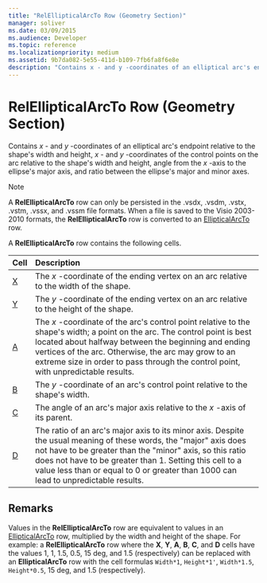 ```yaml
---
title: "RelEllipticalArcTo Row (Geometry Section)" 
manager: soliver
ms.date: 03/09/2015
ms.audience: Developer
ms.topic: reference 
ms.localizationpriority: medium
ms.assetid: 9b7da082-5e55-411d-b109-7fb6fa8f6e8e
description: "Contains x - and y -coordinates of an elliptical arc's endpoint relative to the shape's width and height, x - and y -coordinates of the control points on the arc relative to the shape's width and height, angle from the x -axis to the ellipse's major axis, and ratio between the ellipse's major and minor axes."
---
```


# RelEllipticalArcTo Row (Geometry Section)

Contains *x* - and *y* -coordinates of an elliptical arc's endpoint relative to the shape's width and height, *x* - and *y* -coordinates of the control points on the arc relative to the shape's width and height, angle from the *x* -axis to the ellipse's major axis, and ratio between the ellipse's major and minor axes.
  
> [!NOTE]
> A **RelEllipticalArcTo** row can only be persisted in the .vsdx, .vsdm, .vstx, .vstm, .vssx, and .vssm file formats. When a file is saved to the Visio 2003-2010 formats, the **RelEllipticalArcTo** row is converted to an [EllipticalArcTo](ellipticalarcto-row-geometry-section.md) row.
  
A **RelEllipticalArcTo** row contains the following cells.
  
|**Cell**|**Description**|
|:-----|:-----|
|[X](x-cell-geometry-section.md) <br/> |The *x* -coordinate of the ending vertex on an arc relative to the width of the shape. |
|[Y](y-cell-geometry-section.md) <br/> |The *y* -coordinate of the ending vertex on an arc relative to the height of the shape. |
|[A](a-cell-geometry-section.md) <br/> |The *x* -coordinate of the arc's control point relative to the shape's width; a point on the arc. The control point is best located about halfway between the beginning and ending vertices of the arc. Otherwise, the arc may grow to an extreme size in order to pass through the control point, with unpredictable results. |
|[B](b-cell-geometry-section.md) <br/> |The *y* -coordinate of an arc's control point relative to the shape's width. |
|[C](c-cell-geometry-section.md) <br/> |The angle of an arc's major axis relative to the *x* -axis of its parent. |
|[D](d-cell-geometry-section.md) <br/> |The ratio of an arc's major axis to its minor axis. Despite the usual meaning of these words, the "major" axis does not have to be greater than the "minor" axis, so this ratio does not have to be greater than 1. Setting this cell to a value less than or equal to 0 or greater than 1000 can lead to unpredictable results. |

## Remarks

Values in the **RelEllipticalArcTo** row are equivalent to values in an [EllipticalArcTo](ellipticalarcto-row-geometry-section.md) row, multiplied by the width and height of the shape. For example: a **RelEllipticalArcTo** row where the **X**, **Y**, **A**, **B**, **C**, and **D** cells have the values 1, 1, 1.5, 0.5, 15 deg, and 1.5 (respectively) can be replaced with an **EllipticalArcTo** row with the cell formulas `Width*1`, `Height*1'`, `Width*1.5`, `Height*0.5`, 15 deg, and 1.5 (respectively).
  